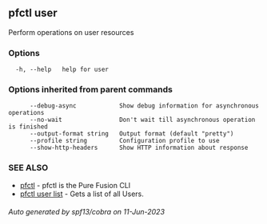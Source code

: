 ## pfctl user

Perform operations on user resources

### Options

```
  -h, --help   help for user
```

### Options inherited from parent commands

```
      --debug-async            Show debug information for asynchronous operations
      --no-wait                Don't wait till asynchronous operation is finished
      --output-format string   Output format (default "pretty")
      --profile string         Configuration profile to use
      --show-http-headers      Show HTTP information about response
```

### SEE ALSO

* [pfctl](pfctl.md)	 - pfctl is the Pure Fusion CLI
* [pfctl user list](pfctl_user_list.md)	 - Gets a list of all Users.

###### Auto generated by spf13/cobra on 11-Jun-2023
